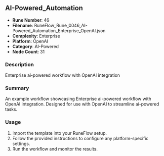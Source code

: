## AI-Powered_Automation

- **Rune Number**: 46
- **Filename**: RuneFlow_Rune_0046_AI-Powered_Automation_Enterprise_OpenAI.json
- **Complexity**: Enterprise
- **Platform**: OpenAI
- **Category**: AI-Powered
- **Node Count**: 31

### Description
Enterprise ai-powered workflow with OpenAI integration

### Summary
An example workflow showcasing Enterprise ai-powered workflow with OpenAI integration. Designed for use with OpenAI to streamline ai-powered tasks.

### Usage
1. Import the template into your RuneFlow setup.
2. Follow the provided instructions to configure any platform-specific settings.
3. Run the workflow and monitor the results.


